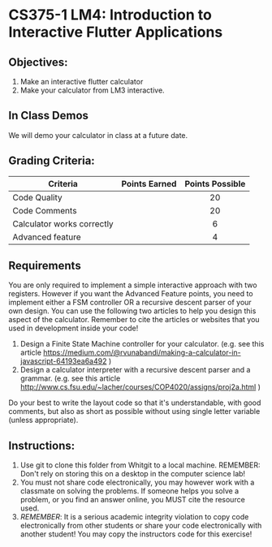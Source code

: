 CS375-1 LM4: Introduction to Interactive Flutter Applications
============================================================

## Objectives:
1. Make an interactive flutter calculator
2. Make your calculator from LM3 interactive.  

## In Class Demos
We will demo your calculator in class at a future date.

## Grading Criteria:
| Criteria                           | Points Earned | Points Possible |
| -----------------------------------|:-------------:|:---------------:|
| Code Quality                       |               | 20              |
| Code Comments                      |               | 20              |
| Calculator works correctly         |               | 6               |
| Advanced feature                   |               | 4               |

## Requirements
You are only required to implement a simple interactive approach with two registers. However if you want the Advanced Feature points, you need to implement either a FSM controller OR a recursive descent parser of your own design. You can use the following two articles to help you design this aspect of the calculator. Remember to cite the articles or websites that you used in development inside your code!
1) Design a Finite State Machine controller for your calculator. (e.g. see this article https://medium.com/@rvunabandi/making-a-calculator-in-javascript-64193ea6a492 )
2) Design a calculator interpreter with a recursive descent parser and a grammar. (e.g. see this article http://www.cs.fsu.edu/~lacher/courses/COP4020/assigns/proj2a.html ) 

Do your best to write the layout code so that it's understandable, with good comments, but also as short as possible without using single letter variable (unless appropriate).

## Instructions:
1. Use git to clone this folder from Whitgit to a local machine. REMEMBER: Don't rely on storing this on a desktop in the computer science lab!
2. You must not share code electronically, you may however work with a classmate on solving the problems. If someone helps you solve a problem, or you find an answer online, you MUST cite the resource used. 
3. *REMEMBER*: It is a serious academic integrity violation to copy code electronically from other students or share your code electronically with another student! You may copy the instructors code for this exercise!